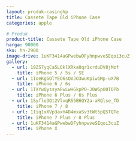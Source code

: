 ```yaml
---
layout: produk-casinghp
title: Cassete Tape Old iPhone Case
categories: apple

# Produk
product-title: Cassete Tape Old iPhone Case
harga: 90000
sku: hn-2900
image-drive: 1uKF3414aGPwebwDFyhnpwveSEqoi3cuZ
gallery:
  - url: 18ZS7yqCa5LOklXRka0qr1xrduDV8jMzf
    title: iPhone 5 / 5s / SE
  - url: 1IoeKgGOlYEO6sQVJO3wuKpiw1Mp-uX7B
    title: iPhone 6 / 6s
  - url: 1TXYwQyssyaEwLwHGkpPO-J0WGpO0TQPb
    title: iPhone 6 Plus / 6s Plus
  - url: 1Syflo3Qt2VlvqRS5B6QY2a-aRQlse_fD
    title: iPhone 7 / 8
  - url: 1Iiq1xXVp3axH4D4mxaSv3tWt5pQSTQTe
    title: iPhone 7 Plus / 8 Plus
  - url: 1uKF3414aGPwebwDFyhnpwveSEqoi3cuZ
    title: iPhone X
---
```

